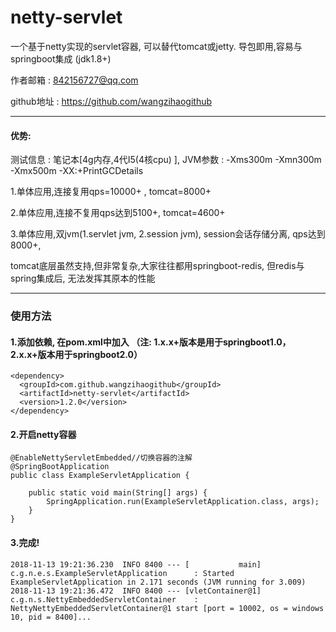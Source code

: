 # netty-servlet
一个基于netty实现的servlet容器, 可以替代tomcat或jetty. 导包即用,容易与springboot集成 (jdk1.8+)

作者邮箱 : 842156727@qq.com

github地址 : https://github.com/wangzihaogithub

---

#### 优势:

测试信息 : 笔记本[4g内存,4代I5(4核cpu) ], JVM参数 : -Xms300m -Xmn300m -Xmx500m -XX:+PrintGCDetails

1.单体应用,连接复用qps=10000+ , tomcat=8000+

2.单体应用,连接不复用qps达到5100+, tomcat=4600+

3.单体应用,双jvm(1.servlet jvm, 2.session jvm), session会话存储分离, qps达到8000+, 
 
 tomcat底层虽然支持,但非常复杂,大家往往都用springboot-redis, 但redis与spring集成后, 无法发挥其原本的性能

----

### 使用方法

#### 1.添加依赖, 在pom.xml中加入 （注: 1.x.x+版本是用于springboot1.0，2.x.x+版本用于springboot2.0）

    <dependency>
      <groupId>com.github.wangzihaogithub</groupId>
      <artifactId>netty-servlet</artifactId>
      <version>1.2.0</version>
    </dependency>
	
	
#### 2.开启netty容器

    @EnableNettyServletEmbedded//切换容器的注解
    @SpringBootApplication
    public class ExampleServletApplication {
    
        public static void main(String[] args) {
            SpringApplication.run(ExampleServletApplication.class, args);
        }
    }

#### 3.完成!

    2018-11-13 19:21:36.230  INFO 8400 --- [           main] c.g.n.e.s.ExampleServletApplication      : Started ExampleServletApplication in 2.171 seconds (JVM running for 3.009)
    2018-11-13 19:21:36.472  INFO 8400 --- [vletContainer@1] c.g.n.s.NettyEmbeddedServletContainer    : NettyNettyEmbeddedServletContainer@1 start [port = 10002, os = windows 10, pid = 8400]...
